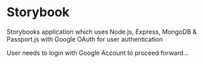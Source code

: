 # Storybook

Storybooks application which uses Node.js, Express, MongoDB & Passport.js with Google OAuth for user authentication

User needs to login with Google Account to proceed forward...

